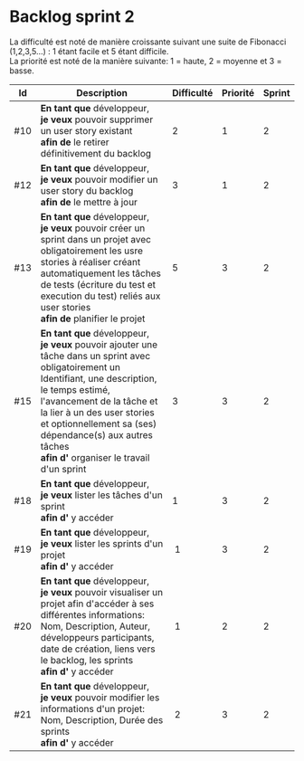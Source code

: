 # Backlog sprint 2
La difficulté est noté de manière croissante suivant une suite de Fibonacci (1,2,3,5...) : 1 étant facile et 5 étant difficile. </br>
La priorité est noté de la manière suivante: 1 = haute, 2 = moyenne et 3 = basse.

| Id  | Description | Difficulté | Priorité | Sprint |
| --- | ----------- | ---------- | -------- | ------ |
| #10 | **En tant que** développeur, </br>**je veux** pouvoir supprimer un user story existant </br>**afin de** le retirer définitivement du backlog | 2 | 1 | 2 |
| #12 | **En tant que** développeur, </br>**je veux** pouvoir modifier un user story du backlog </br>**afin de** le mettre à jour | 3 | 1 | 2 |
| #13 | **En tant que** développeur, </br>**je veux** pouvoir créer un sprint dans un projet avec obligatoirement les usre stories à réaliser créant automatiquement les tâches de tests (écriture du test et execution du test) reliés aux user stories </br>**afin de** planifier le projet | 5 | 3 | 2 |
| #15 | **En tant que** développeur, </br>**je veux** pouvoir ajouter une tâche dans un sprint avec obligatoirement un Identifiant, une description, le temps estimé, l'avancement de la tâche et la lier à un des user stories et optionnellement sa (ses) dépendance(s) aux autres tâches </br>**afin d'** organiser le travail d'un sprint | 3 | 3 | 2 |
| #18 | **En tant que** développeur, </br>**je veux** lister les tâches d'un sprint </br>**afin d'** y accéder | 1 | 3 | 2 |
| #19 | **En tant que** développeur, </br>**je veux** lister les sprints d'un projet </br>**afin d'** y accéder | 1 | 3 | 2 |
| #20 | **En tant que** développeur, </br>**je veux** pouvoir visualiser un projet afin d'accéder à ses différentes informations: Nom, Description, Auteur, développeurs participants, date de création, liens vers le backlog, les sprints </br>**afin d'** y accéder | 1 | 2 | 2 |
| #21 | **En tant que** développeur, </br>**je veux** pouvoir modifier les informations d'un projet: Nom, Description, Durée des sprints </br>**afin d'** y accéder | 2 | 3 | 2 |
